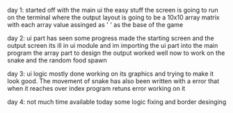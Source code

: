 
day 1: started off with the main ui the easy stuff 
the screen is going to run on the terminal where the output layout is going to be a 10x10 array matrix with each array value assinged as ' ' as the base of the game

day 2: ui part has seen some progress made the starting screen and the output screen its ill in ui module and im importing the ui part into the main program
the array part to design the output worked well now to work on the snake and the random food spawn

day 3: ui logic mostly done working on its graphics and trying to make it look good. The movement of snake has also been written with a error that when it reaches over index program retuns error working on it 

day 4: not much time available today some logic fixing and border desinging
